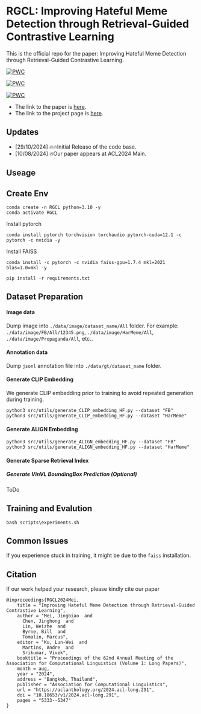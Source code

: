 # RGCL: Improving Hateful Meme Detection through Retrieval-Guided Contrastive Learning
This is the official repo for the paper: Improving Hateful Meme Detection through Retrieval-Guided Contrastive Learning. 

[![PWC](https://img.shields.io/endpoint.svg?url=https://paperswithcode.com/badge/improving-hateful-memes-detection-via/meme-classification-on-multioff)](https://paperswithcode.com/sota/meme-classification-on-multioff?p=improving-hateful-memes-detection-via)

[![PWC](https://img.shields.io/endpoint.svg?url=https://paperswithcode.com/badge/improving-hateful-memes-detection-via/meme-classification-on-hateful-memes)](https://paperswithcode.com/sota/meme-classification-on-hateful-memes?p=improving-hateful-memes-detection-via)	

[![PWC](https://img.shields.io/endpoint.svg?url=https://paperswithcode.com/badge/improving-hateful-memes-detection-via/hateful-meme-classification-on-harmeme)](https://paperswithcode.com/sota/hateful-meme-classification-on-harmeme?p=improving-hateful-memes-detection-via)

- The link to the paper is [here](https://aclanthology.org/2024.acl-long.291.pdf).
- The link to the project page is [here](https://rgclmm.github.io/).


## Updates
- [29/10/2024] 🔥🔥Initial Release of the code base.
- [10/08/2024] 🔥Our paper appears at ACL2024 Main.

Useage
--------------------
## Create Env
```shell
conda create -n RGCL python=3.10 -y
conda activate RGCL
```

Install pytorch
```
conda install pytorch torchvision torchaudio pytorch-cuda=12.1 -c pytorch -c nvidia -y
```

Install FAISS
```
conda install -c pytorch -c nvidia faiss-gpu=1.7.4 mkl=2021 blas=1.0=mkl -y
```

```
pip install -r requirements.txt
```


Dataset Preparation 
--------------------
#### Image data
Dump image into `./data/image/dataset_name/All` folder.
For example: `./data/image/FB/All/12345.png`, `./data/image/HarMeme/All`, `./data/image/Propaganda/All`, etc..
#### Annotation data
Dump `jsonl` annotation file into `./data/gt/dataset_name` folder.

#### Generate CLIP Embedding
We generate CLIP embedding prior to training to avoid repeated generation during training.

```shell
python3 src/utils/generate_CLIP_embedding_HF.py --dataset "FB"
python3 src/utils/generate_CLIP_embedding_HF.py --dataset "HarMeme"

```

#### Generate ALIGN Embedding
```shell
python3 src/utils/generate_ALIGN_embedding_HF.py --dataset "FB"
python3 src/utils/generate_ALIGN_embedding_HF.py --dataset "HarMeme"

```

#### Generate Sparse Retrieval Index
##### Generate VinVL BoundingBox Prediction (Optional)
ToDo


Training and Evalution 
--------------------
```
bash scripts\experiments.sh
```

## Common Issues
If you experience stuck in training, it might be due to the `faiss` installation. 

## Citation
If our work helped your research, please kindly cite our paper
```
@inproceedings{RGCL2024Mei,
    title = "Improving Hateful Meme Detection through Retrieval-Guided Contrastive Learning",
    author = "Mei, Jingbiao  and
      Chen, Jinghong  and
      Lin, Weizhe  and
      Byrne, Bill  and
      Tomalin, Marcus",
    editor = "Ku, Lun-Wei  and
      Martins, Andre  and
      Srikumar, Vivek",
    booktitle = "Proceedings of the 62nd Annual Meeting of the Association for Computational Linguistics (Volume 1: Long Papers)",
    month = aug,
    year = "2024",
    address = "Bangkok, Thailand",
    publisher = "Association for Computational Linguistics",
    url = "https://aclanthology.org/2024.acl-long.291",
    doi = "10.18653/v1/2024.acl-long.291",
    pages = "5333--5347"
}
```
